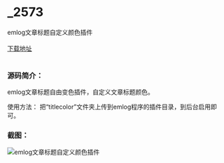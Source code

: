 # _2573
emlog文章标题自定义颜色插件
<br/></br>
[下载地址](https://www.uuid2.com/2573.html "下载地址")
<br/></br>
<h3>源码简介：</h3>
<p>emlog文章标题自由变色插件，自定义文章标题颜色。<p>
<p>使用方法： 把“titlecolor”文件夹上传到emlog程序的插件目录，到后台启用即可。<p>
<h3>截图：</h3>
<img src="https://www.uuid2.com/wp-content/uploads/img/202105/ea62f80770.png" alt="emlog文章标题自定义颜色插件">
